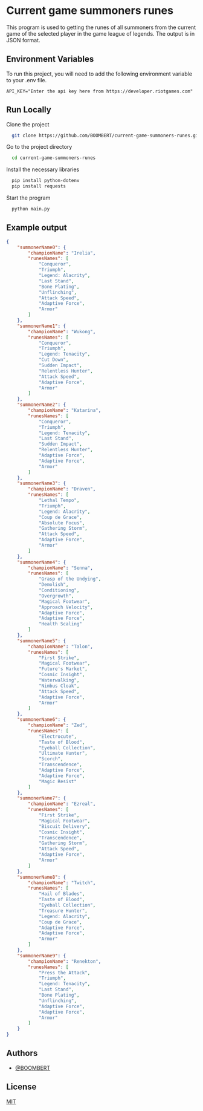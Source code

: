 
# Current game summoners runes

This program is used to getting the runes of all summoners from the current game of the selected player in the game league of legends. The output is in JSON format.


## Environment Variables

To run this project, you will need to add the following environment variable to your .env file.

`API_KEY="Enter the api key here from https://developer.riotgames.com"`


## Run Locally

Clone the project

```bash
  git clone https://github.com/BOOMBERT/current-game-summoners-runes.git
```

Go to the project directory

```bash
  cd current-game-summoners-runes
```

Install the necessary libraries

```bash
  pip install python-dotenv
  pip install requests
```

Start the program

```bash
  python main.py
```


## Example output

```json
{
    "summonerName0": {
        "championName": "Irelia",
        "runesNames": [
            "Conqueror",
            "Triumph",
            "Legend: Alacrity",
            "Last Stand",
            "Bone Plating",
            "Unflinching",
            "Attack Speed",
            "Adaptive Force",
            "Armor"
        ]
    },
    "summonerName1": {
        "championName": "Wukong",
        "runesNames": [
            "Conqueror",
            "Triumph",
            "Legend: Tenacity",
            "Cut Down",
            "Sudden Impact",
            "Relentless Hunter",
            "Attack Speed",
            "Adaptive Force",
            "Armor"
        ]
    },
    "summonerName2": {
        "championName": "Katarina",
        "runesNames": [
            "Conqueror",
            "Triumph",
            "Legend: Tenacity",
            "Last Stand",
            "Sudden Impact",
            "Relentless Hunter",
            "Adaptive Force",
            "Adaptive Force",
            "Armor"
        ]
    },
    "summonerName3": {
        "championName": "Draven",
        "runesNames": [
            "Lethal Tempo",
            "Triumph",
            "Legend: Alacrity",
            "Coup de Grace",
            "Absolute Focus",
            "Gathering Storm",
            "Attack Speed",
            "Adaptive Force",
            "Armor"
        ]
    },
    "summonerName4": {
        "championName": "Senna",
        "runesNames": [
            "Grasp of the Undying",
            "Demolish",
            "Conditioning",
            "Overgrowth",
            "Magical Footwear",
            "Approach Velocity",
            "Adaptive Force",
            "Adaptive Force",
            "Health Scaling"
        ]
    },
    "summonerName5": {
        "championName": "Talon",
        "runesNames": [
            "First Strike",
            "Magical Footwear",
            "Future's Market",
            "Cosmic Insight",
            "Waterwalking",
            "Nimbus Cloak",
            "Attack Speed",
            "Adaptive Force",
            "Armor"
        ]
    },
    "summonerName6": {
        "championName": "Zed",
        "runesNames": [
            "Electrocute",
            "Taste of Blood",
            "Eyeball Collection",
            "Ultimate Hunter",
            "Scorch",
            "Transcendence",
            "Adaptive Force",
            "Adaptive Force",
            "Magic Resist"
        ]
    },
    "summonerName7": {
        "championName": "Ezreal",
        "runesNames": [
            "First Strike",
            "Magical Footwear",
            "Biscuit Delivery",
            "Cosmic Insight",
            "Transcendence",
            "Gathering Storm",
            "Attack Speed",
            "Adaptive Force",
            "Armor"
        ]
    },
    "summonerName8": {
        "championName": "Twitch",
        "runesNames": [
            "Hail of Blades",
            "Taste of Blood",
            "Eyeball Collection",
            "Treasure Hunter",
            "Legend: Alacrity",
            "Coup de Grace",
            "Adaptive Force",
            "Adaptive Force",
            "Armor"
        ]
    },
    "summonerName9": {
        "championName": "Renekton",
        "runesNames": [
            "Press the Attack",
            "Triumph",
            "Legend: Tenacity",
            "Last Stand",
            "Bone Plating",
            "Unflinching",
            "Adaptive Force",
            "Adaptive Force",
            "Armor"
        ]
    }
}
```


## Authors

- [@BOOMBERT](https://github.com/BOOMBERT)


## License

[MIT](https://choosealicense.com/licenses/mit/)

